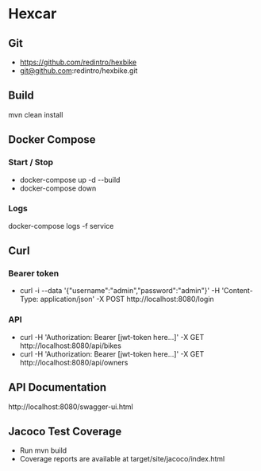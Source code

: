 # Hexcar
## Git
- https://github.com/redintro/hexbike
- git@github.com:redintro/hexbike.git
## Build
mvn clean install
## Docker Compose
### Start / Stop
- docker-compose up -d --build
- docker-compose down
### Logs
docker-compose logs -f service
## Curl
### Bearer token
- curl -i --data '{"username":"admin","password":"admin"}' -H 'Content-Type: application/json' -X POST http://localhost:8080/login
### API
- curl -H 'Authorization: Bearer [jwt-token here...]' -X GET http://localhost:8080/api/bikes
- curl -H 'Authorization: Bearer [jwt-token here...]' -X GET http://localhost:8080/api/owners
## API Documentation
http://localhost:8080/swagger-ui.html
## Jacoco Test Coverage
- Run mvn build
- Coverage reports are available at target/site/jacoco/index.html


